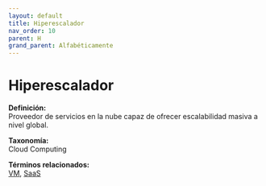 ```yaml
---
layout: default
title: Hiperescalador
nav_order: 10
parent: H
grand_parent: Alfabéticamente
---
```


# Hiperescalador

**Definición:**  
Proveedor de servicios en la nube capaz de ofrecer escalabilidad masiva a nivel global.

**Taxonomía:**  
Cloud Computing

**Términos relacionados:**  
[VM](https://maleniski.github.io/diccionario-angl-tec-mx/docs/alfabeticamente/V/vm.html), [SaaS](https://maleniski.github.io/diccionario-angl-tec-mx/docs/alfabeticamente/S/saas.html)
